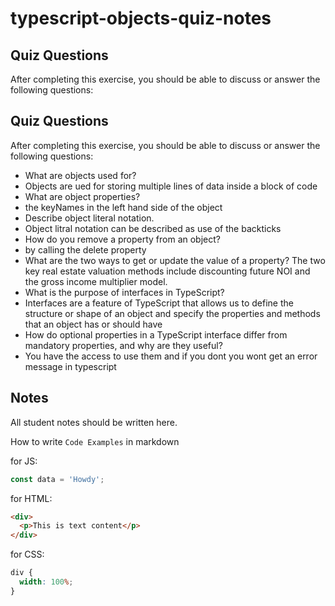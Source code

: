 # typescript-objects-quiz-notes

## Quiz Questions

After completing this exercise, you should be able to discuss or answer the following questions:

## Quiz Questions

After completing this exercise, you should be able to discuss or answer the following questions:

- What are objects used for?
- Objects are ued for storing multiple lines of data inside a block of code
- What are object properties?
- the keyNames in the left hand side of the object
- Describe object literal notation.
- Object litral notation can be described as use of the backticks
- How do you remove a property from an object?
- by calling the delete property
- What are the two ways to get or update the value of a property?
  The two key real estate valuation methods include discounting future NOI and the gross income multiplier model.
- What is the purpose of interfaces in TypeScript?
- Interfaces are a feature of TypeScript that allows us to define the structure or shape of an object and specify the properties and methods that an object has or should have
- How do optional properties in a TypeScript interface differ from mandatory properties, and why are they useful?
- You have the access to use them and if you dont you wont get an error message in typescript

## Notes

All student notes should be written here.

How to write `Code Examples` in markdown

for JS:

```javascript
const data = 'Howdy';
```

for HTML:

```html
<div>
  <p>This is text content</p>
</div>
```

for CSS:

```css
div {
  width: 100%;
}
```
